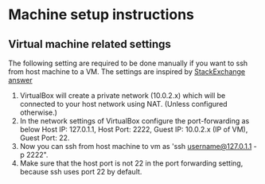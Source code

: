 # Machine setup instructions

## Virtual machine related settings
The following setting are required to be done manually if you want to ssh
from host machine to a VM. The settings are inspired by [StackExchange answer](https://unix.stackexchange.com/questions/145997/trying-to-ssh-to-local-vm-ubuntu-with-putty)
1. VirtualBox will create a private network (10.0.2.x) which will be connected 
   to your host network using NAT. (Unless configured otherwise.)
2. In the network settings of VirtualBox configure the port-forwarding as below
   Host IP: 127.0.1.1, Host Port: 2222, Guest IP: 10.0.2.x (IP of VM),
   Guest Port: 22.
3. Now you can ssh from host machine to vm as 'ssh username@127.0.1.1 -p 2222".
4. Make sure that the host port is not 22 in the port forwarding setting, because
   ssh uses port 22 by default.
